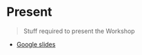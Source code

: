 # Present

> Stuff required to present the Workshop

* [Google slides](https://docs.google.com/presentation/d/1pA583PUGUiZ5Ojrp3hiMPIw2ySIMC-OH7YK3Uq7xsI8/edit?ts=5cc61fe9#slide=id.g58ef34b442_2_1152)